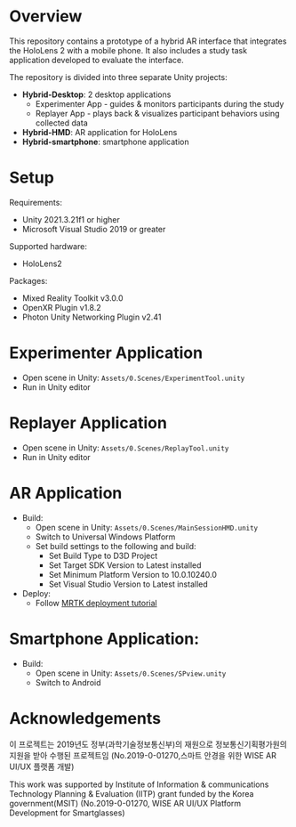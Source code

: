 ﻿# Overview
This repository contains a prototype of a hybrid AR interface that integrates the HoloLens 2 with a mobile phone. It also includes a study task application developed to evaluate the interface.

The repository is divided into three separate Unity projects:
* **Hybrid-Desktop**: 2 desktop applications
  * Experimenter App - guides & monitors participants during the study
  * Replayer App - plays back & visualizes participant behaviors using collected data
* **Hybrid-HMD**: AR application for HoloLens
* **Hybrid-smartphone**: smartphone application

# Setup
Requirements:
* Unity 2021.3.21f1 or higher
* Microsoft Visual Studio 2019 or greater

Supported hardware:
* HoloLens2 

Packages:
* Mixed Reality Toolkit v3.0.0
* OpenXR Plugin v1.8.2
* Photon Unity Networking Plugin v2.41

# Experimenter Application
* Open scene in Unity: ```Assets/0.Scenes/ExperimentTool.unity```
* Run in Unity editor

# Replayer Application
* Open scene in Unity: ```Assets/0.Scenes/ReplayTool.unity```
* Run in Unity editor

# AR Application
* Build:
  * Open scene in Unity: ```Assets/0.Scenes/MainSessionHMD.unity```
  * Switch to Universal Windows Platform
  * Set build settings to the following and build:
    * Set Build Type to D3D Project
    * Set Target SDK Version to Latest installed
    * Set Minimum Platform Version to 10.0.10240.0
    * Set Visual Studio Version to Latest installed
* Deploy:
  * Follow [MRTK deployment tutorial](https://learn.microsoft.com/en-us/windows/mixed-reality/develop/advanced-concepts/using-visual-studio?tabs=hl2)
 
# Smartphone Application:
* Build:
  * Open scene in Unity: ```Assets/0.Scenes/SPview.unity```
  * Switch to Android

# Acknowledgements
이 프로젝트는 2019년도 정부(과학기술정보통신부)의 재원으로 정보통신기획평가원의 지원을 받아 수행된 프로젝트임 (No.2019-0-01270,스마트 안경을 위한 WISE AR UI/UX 플랫폼 개발)

This work was supported by Institute of Information & communications Technology Planning & Evaluation (IITP) grant funded by the Korea government(MSIT) (No.2019-0-01270, WISE AR UI/UX Platform Development for Smartglasses)
